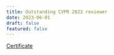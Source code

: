 ```yaml
---
title: Outstanding CVPR 2023 reviewer
date: 2023-06-01
draft: false
featured: false
---
```

[Certificate](/uploads/cvpr2023certificate.pdf)
